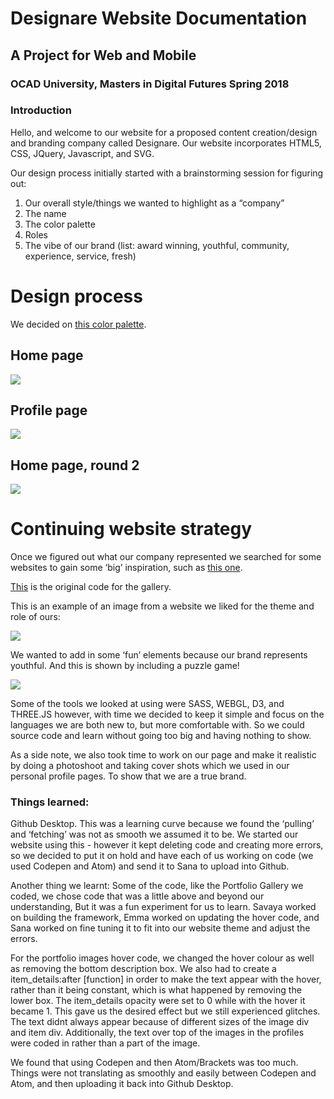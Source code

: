 # Designare Website Documentation
## A Project for Web and Mobile
### OCAD University, Masters in Digital Futures Spring 2018

### Introduction
Hello, and welcome to our website for a proposed content creation/design and branding company called Designare. Our website incorporates HTML5, CSS, JQuery, Javascript, and SVG.

Our design process initially started with a brainstorming session for figuring out:
1. Our overall style/things we wanted to highlight as a “company”
2. The name
3. The color palette
4. Roles
5. The vibe of our brand (list: award winning, youthful, community, experience, service, fresh)

# Design process
We decided on [this color palette](http://colorpalettes.net/color-palette-3501/ "Color palette").

## Home page
![](img/home.png)

## Profile page
![](img/profile.png)

## Home page, round 2
![](img/cover.png)

# Continuing website strategy
Once we figured out what our company represented we searched for some websites to gain some ‘big’ inspiration, such as [this one](https://www.grandimage.com "Grand image").

[This](https://codepen.io/ramenhog/pen/MpORPa) is the original code for the gallery.

This is an example of an image from a website we liked for the theme and role of ours:

![](img/inspo_website.png)


We wanted to add in some ‘fun’ elements because our brand represents youthful. And this is shown by including a puzzle game!

![](img/puzzle.png)


Some of the tools we looked at using were SASS, WEBGL, D3, and THREE.JS however, with time we decided to keep it simple and focus on the languages we are both new to, but more comfortable with. So we could source code and learn without going too big and having nothing to show.

As a side note, we also took time to work on our page and make it realistic by doing a photoshoot and taking cover shots which we used in our personal profile pages. To show that we are a true brand.



### Things learned:
Github Desktop. This was a learning curve because we found the ‘pulling’ and ‘fetching’ was not as smooth we assumed it to be. We started our website using this - however it kept deleting code and creating more errors, so we decided to put it on hold and have each of us working on code (we used Codepen and Atom) and send it to Sana to upload into Github.

Another thing we learnt: Some of the code, like the Portfolio Gallery we coded, we chose code that was a little above and beyond our understanding, But it was a fun experiment for us to learn. Savaya worked on building the framework, Emma worked on updating the hover code, and Sana worked on fine tuning it to fit into our website theme and adjust the errors. 

For the portfolio images hover code, we changed the hover colour as well as removing the bottom description box. We also had to create a item_details:after [function] in order to make the text appear with the hover, rather than it being constant, which is what happened by removing the lower box. The item_details opacity were set to 0 while with the hover it became 1. This gave us the desired effect but we still experienced glitches. The text didnt always appear because of different sizes of the image div and item div. Additionally, the text over top of the images in the profiles were coded in rather than a part of the image.

We found that using Codepen and then Atom/Brackets was too much. Things were not translating as smoothly and easily between Codepen and Atom, and then uploading it back into Github Desktop. 